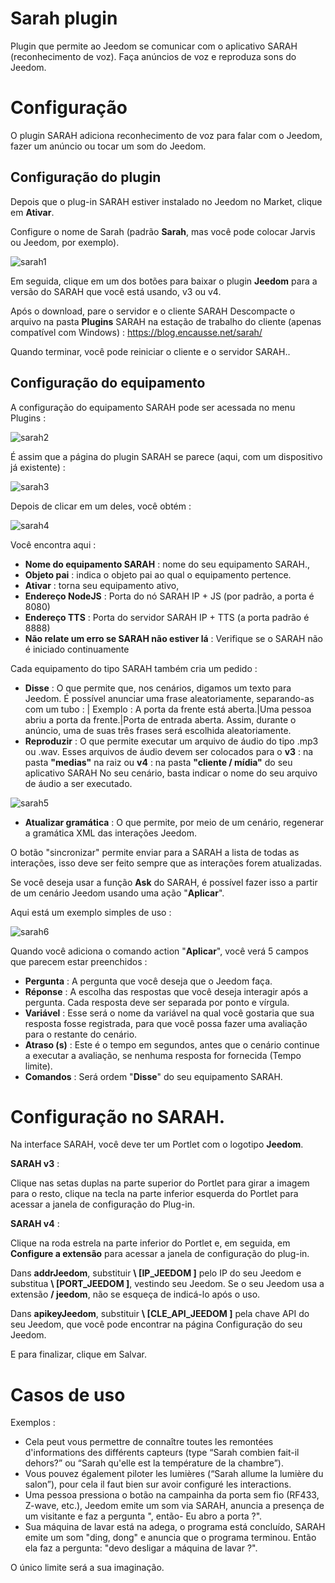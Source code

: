 # Sarah plugin

Plugin que permite ao Jeedom se comunicar com o aplicativo SARAH (reconhecimento de voz). Faça anúncios de voz e reproduza sons do Jeedom.

# Configuração 

O plugin SARAH adiciona reconhecimento de voz para falar com o Jeedom, fazer um anúncio ou tocar um som do Jeedom.

## Configuração do plugin 

Depois que o plug-in SARAH estiver instalado no Jeedom no Market, clique em **Ativar**.

Configure o nome de Sarah (padrão **Sarah**, mas você pode colocar Jarvis ou Jeedom, por exemplo).

![sarah1](../images/sarah1.PNG)

Em seguida, clique em um dos botões para baixar o plugin **Jeedom** para a versão do SARAH que você está usando, v3 ou v4.

Após o download, pare o servidor e o cliente SARAH Descompacte o arquivo na pasta **Plugins** SARAH na estação de trabalho do cliente (apenas compatível com Windows) :
<https://blog.encausse.net/sarah/>

Quando terminar, você pode reiniciar o cliente e o servidor SARAH..

## Configuração do equipamento 

A configuração do equipamento SARAH pode ser acessada no menu Plugins :

![sarah2](../images/sarah2.PNG)

É assim que a página do plugin SARAH se parece (aqui, com um dispositivo já existente) :

![sarah3](../images/sarah3.PNG)

Depois de clicar em um deles, você obtém :

![sarah4](../images/sarah4.PNG)

Você encontra aqui :

-   **Nome do equipamento SARAH** : nome do seu equipamento SARAH.,
-   **Objeto pai** : indica o objeto pai ao qual o equipamento pertence.
-   **Ativar** : torna seu equipamento ativo,
-   **Endereço NodeJS** : Porta do nó SARAH IP + JS (por padrão, a porta é 8080)
-   **Endereço TTS** : Porta do servidor SARAH IP + TTS (a porta padrão é 8888)
-   **Não relate um erro se SARAH não estiver lá** : Verifique se o SARAH não é iniciado continuamente

Cada equipamento do tipo SARAH também cria um pedido :

-   **Disse** : O que permite que, nos cenários, digamos um texto para Jeedom. É possível anunciar uma frase aleatoriamente, separando-as com um tubo : | Exemplo : A porta da frente está aberta.|Uma pessoa abriu a porta da frente.|Porta de entrada aberta. Assim, durante o anúncio, uma de suas três frases será escolhida aleatoriamente.
-   **Reproduzir** : O que permite executar um arquivo de áudio do tipo .mp3 ou .wav. Esses arquivos de áudio devem ser colocados para o **v3** : na pasta **"medias"** na raiz ou **v4** : na pasta **"cliente / mídia"** do seu aplicativo SARAH No seu cenário, basta indicar o nome do seu arquivo de áudio a ser executado.

![sarah5](../images/sarah5.PNG)

-   **Atualizar gramática** : O que permite, por meio de um cenário, regenerar a gramática XML das interações Jeedom.

O botão "sincronizar" permite enviar para a SARAH a lista de todas as interações, isso deve ser feito sempre que as interações forem atualizadas.

Se você deseja usar a função **Ask** do SARAH, é possível fazer isso a partir de um cenário Jeedom usando uma ação "**Aplicar**".

Aqui está um exemplo simples de uso :

![sarah6](../images/sarah6.PNG)

Quando você adiciona o comando action "**Aplicar**", você verá 5 campos que parecem estar preenchidos :

-   **Pergunta** : A pergunta que você deseja que o Jeedom faça.
-   **Réponse** : A escolha das respostas que você deseja interagir após a pergunta. Cada resposta deve ser separada por ponto e vírgula.
-   **Variável** : Esse será o nome da variável na qual você gostaria que sua resposta fosse registrada, para que você possa fazer uma avaliação para o restante do cenário.
-   **Atraso (s)** : Este é o tempo em segundos, antes que o cenário continue a executar a avaliação, se nenhuma resposta for fornecida (Tempo limite).
-   **Comandos** : Será ordem "**Disse**" do seu equipamento SARAH.

# Configuração no SARAH. 

Na interface SARAH, você deve ter um Portlet com o logotipo **Jeedom**.

**SARAH v3** :

Clique nas setas duplas na parte superior do Portlet para girar a imagem para o resto, clique na tecla na parte inferior esquerda do Portlet para acessar a janela de configuração do Plug-in.

**SARAH v4** :

Clique na roda estrela na parte inferior do Portlet e, em seguida, em **Configure a extensão** para acessar a janela de configuração do plug-in.

Dans **addrJeedom**, substituir **\ [IP\_JEEDOM \]** pelo IP do seu Jeedom e substitua **\ [PORT\_JEEDOM \]**, vestindo seu Jeedom. Se o seu Jeedom usa a extensão **/ jeedom**, não se esqueça de indicá-lo após o uso.

Dans **apikeyJeedom**, substituir **\ [CLE\_API\_JEEDOM \]** pela chave API do seu Jeedom, que você pode encontrar na página Configuração do seu Jeedom.

E para finalizar, clique em Salvar.

# Casos de uso 

Exemplos :

-   Cela peut vous permettre de connaître toutes les remontées d'informations des différents capteurs (type “Sarah combien fait-il dehors?” ou “Sarah qu'elle est la température de la chambre”).
-   Vous pouvez également piloter les lumières (“Sarah allume la lumière du salon”), pour cela il faut bien sur avoir configuré les interactions.
-   Uma pessoa pressiona o botão na campainha da porta sem fio (RF433, Z-wave, etc.), Jeedom emite um som via SARAH, anuncia a presença de um visitante e faz a pergunta ", então- Eu abro a porta ?".
-   Sua máquina de lavar está na adega, o programa está concluído, SARAH emite um som "ding, dong" e anuncia que o programa terminou. Então ela faz a pergunta: "devo desligar a máquina de lavar ?".

O único limite será a sua imaginação.
